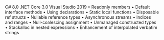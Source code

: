 C# 8.0 	.NET Core 3.0 	Visual Studio 2019 	•	Readonly members 
•	Default interface methods 
•	Using declarations
•	Static local functions
•	Disposable ref structs
•	Nullable reference types
•	Asynchronous streams
•	Indices and ranges
•	Null-coalescing assignment
•	Unmanaged constructed types
•	Stackalloc in nested expressions
•	Enhancement of interpolated verbatim strings

